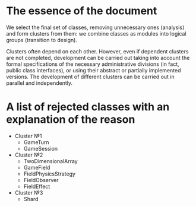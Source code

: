 # The essence of the document
We select the final set of classes, removing unnecessary ones (analysis) and form clusters from them: we combine classes
as modules into logical groups (transition to design).


Clusters often depend on each other. However, even if dependent clusters are not completed, development can be carried out 
taking into account the formal specifications of the necessary administrative divisions 
(in fact, public class interfaces), or using their abstract or partially implemented versions. 
The development of different clusters can be carried out in parallel and independently.

# A list of rejected classes with an explanation of the reason

- Cluster №1
  - GameTurn  
  - GameSession
- Cluster №2
  - TwoDimensionalArray
  - GameField
  - FieldPhysicsStrategy
  - FieldObserver
  - FieldEffect
- Cluster №3
  - Shard
